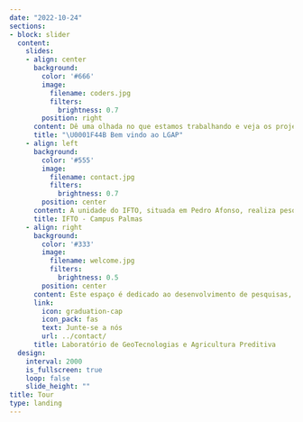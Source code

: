 ```yaml
---
date: "2022-10-24"
sections:
- block: slider
  content:
    slides:
    - align: center
      background:
        color: '#666'
        image:
          filename: coders.jpg
          filters:
            brightness: 0.7
        position: right
      content: Dê uma olhada no que estamos trabalhando e veja os projetos que estamos envolvidos
      title: "\U0001F44B Bem vindo ao LGAP"
    - align: left
      background:
        color: '#555'
        image:
          filename: contact.jpg
          filters:
            brightness: 0.7
        position: center
      content: A unidade do IFTO, situada em Pedro Afonso, realiza pesquisas aplicadas para solucionar problemas enfrentados por empresas e produtores rurais do setor agroindustrial.
      title: IFTO - Campus Palmas
    - align: right
      background:
        color: '#333'
        image:
          filename: welcome.jpg
          filters:
            brightness: 0.5
        position: center
      content: Este espaço é dedicado ao desenvolvimento de pesquisas, projetos e produtos tecnológicos, além de oferecer aulas aplicadas nas áreas de levantamento e mapeamento de solos, aprendizado de máquina e inteligência artificial (IA) aplicados à agricultura. Também atuamos no campo da geotecnologia aplicada à agricultura e ao meio ambiente. 
      link:
        icon: graduation-cap
        icon_pack: fas
        text: Junte-se a nós
        url: ../contact/
      title: Laboratório de GeoTecnologias e Agricultura Preditiva
  design:
    interval: 2000
    is_fullscreen: true
    loop: false
    slide_height: ""
title: Tour
type: landing
---
```

